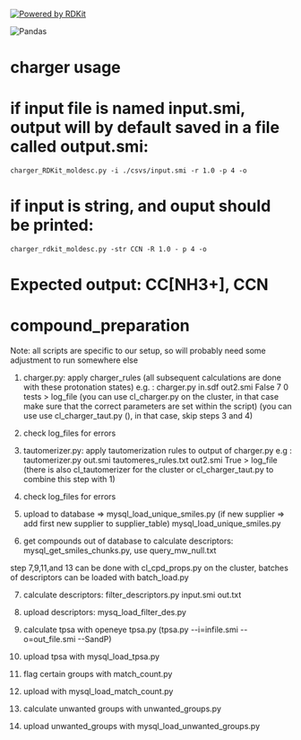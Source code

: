 [![Powered by RDKit](https://img.shields.io/badge/Powered%20by-RDKit-3838ff.svg?logo=data:image/png;base64,iVBORw0KGgoAAAANSUhEUgAAABAAAAAQBAMAAADt3eJSAAAABGdBTUEAALGPC/xhBQAAACBjSFJNAAB6JgAAgIQAAPoAAACA6AAAdTAAAOpgAAA6mAAAF3CculE8AAAAFVBMVEXc3NwUFP8UPP9kZP+MjP+0tP////9ZXZotAAAAAXRSTlMAQObYZgAAAAFiS0dEBmFmuH0AAAAHdElNRQfmAwsPGi+MyC9RAAAAQElEQVQI12NgQABGQUEBMENISUkRLKBsbGwEEhIyBgJFsICLC0iIUdnExcUZwnANQWfApKCK4doRBsKtQFgKAQC5Ww1JEHSEkAAAACV0RVh0ZGF0ZTpjcmVhdGUAMjAyMi0wMy0xMVQxNToyNjo0NyswMDowMDzr2J4AAAAldEVYdGRhdGU6bW9kaWZ5ADIwMjItMDMtMTFUMTU6MjY6NDcrMDA6MDBNtmAiAAAAAElFTkSuQmCC)](https://www.rdkit.org/)
    
![Pandas](https://img.shields.io/badge/pandas-%23150458.svg?style=for-the-badge&logo=pandas&logoColor=white)

# charger usage

# if input file is named input.smi, output will by default saved in a file called output.smi:
`
charger_RDKit_moldesc.py -i ./csvs/input.smi -r 1.0 -p 4 -o
`
# if input is string, and ouput should be printed:
`
charger_rdkit_moldesc.py -str CCN -R 1.0 - p 4 -o
`
# Expected output: CC[NH3+], CCN 

# compound_preparation

Note: all scripts are specific to our setup, so will probably need some adjustment to run somewhere else

1) charger.py: apply charger_rules (all subsequent calculations are done with these protonation states) e.g. : charger.py in.sdf out2.smi False 7 0 tests > log_file (you can use cl_charger.py on the cluster, in that case make sure that the correct parameters are set within the script) (you can use use cl_charger_taut.py (), in that case, skip steps 3 and 4)

2) check log_files for errors

3) tautomerizer.py: apply tautomerization rules to output of charger.py e.g : tautomerizer.py out.smi tautomeres_rules.txt out2.smi True > log_file (there is also cl_tautomerizer for the cluster or cl_charger_taut.py to combine this step with 1)

4) check log_files for errors

5) upload to database => mysql_load_unique_smiles.py (if new supplier => add first new supplier to supplier_table) mysql_load_unique_smiles.py

<username>

<password>

<project>

<initial>

6) get compounds out of database to calculate descriptors: mysql_get_smiles_chunks.py, use query_mw_null.txt

step 7,9,11,and 13 can be done with cl_cpd_props.py on the cluster, batches of descriptors can be loaded with batch_load.py

7) calculate descriptors: filter_descriptors.py input.smi out.txt

8) upload descriptors: mysq_load_filter_des.py

9) calculate tpsa with openeye tpsa.py (tpsa.py --i=infile.smi --o=out_file.smi --SandP)

10) upload tpsa with mysql_load_tpsa.py

11) flag certain groups with match_count.py

12) upload with mysql_load_match_count.py

13) calculate unwanted groups with unwanted_groups.py

14) upload unwanted_groups with mysql_load_unwanted_groups.py
